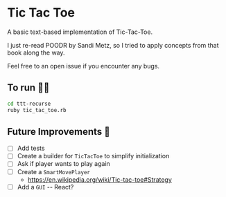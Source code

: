 # Tic Tac Toe

A basic text-based implementation of Tic-Tac-Toe.

I just re-read POODR by Sandi Metz, so I tried to apply concepts from that book
along the way.

Feel free to an open issue if you encounter any bugs.

## To run 🏃‍♀️

```sh
cd ttt-recurse
ruby tic_tac_toe.rb
```

## Future Improvements 🧹

- [ ] Add tests
- [ ] Create a builder for `TicTacToe` to simplify initialization
- [ ] Ask if player wants to play again
- [ ] Create a `SmartMovePlayer`
    - https://en.wikipedia.org/wiki/Tic-tac-toe#Strategy
- [ ] Add a `GUI` -- React?
